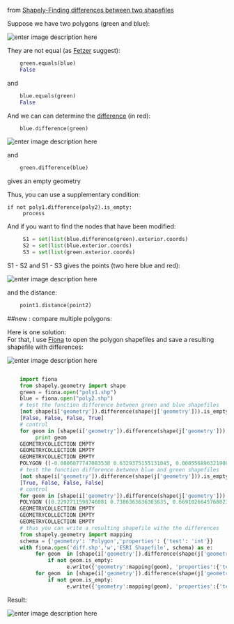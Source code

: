 from [Shapely-Finding differences between two shapefiles](http://gis.stackexchange.com/questions/80090/finding-differences-between-two-shapefiles-in-python/80524#80524)


Suppose we have two polygons (green and blue):

![enter image description here][1]

They are not equal (as [Fetzer][2] suggest):

```python
    green.equals(blue)
    False
```
and

```python
    blue.equals(green)
    False
```

And we can can determine the [difference][3] (in red):

```python
    blue.difference(green)
```

![enter image description here][4]

and

```python
    green.difference(blue)
```
gives an empty geometry

Thus, you can use a supplementary condition:

    if not poly1.difference(poly2).is_empty:
         process

And if you want to find the nodes that have been modified:

```python
     S1 = set(list(blue.difference(green).exterior.coords)
     S2 = set(list(blue.exterior.coords)
     S3 = set(list(green.exterior.coords)
```

S1 - S2 and S1 - S3 gives the points (two here blue and red):

![enter image description here][5]

and the distance:

```python
    point1.distance(point2)
```

##new : compare multiple polygons:

Here is one solution:  
For that, I use [Fiona][6] to open the polygon shapefiles and save a resulting shapefile with differences:

![enter image description here][7]

```python

    import fiona
    from shapely.geometry import shape
    green = fiona.open("poly1.shp")
    blue = fiona.open("poly2.shp") 
    # test the function difference between green and blue shapefiles
    [not shape(i['geometry']).difference(shape(j['geometry'])).is_empty for i,j in zip(list(green),list(blue))]
    [False, False, False, True]
    # control
    for geom in [shape(i['geometry']).difference(shape(j['geometry'])) for i,j in zip(list(green),list(blue))]:
         print geom
    GEOMETRYCOLLECTION EMPTY
    GEOMETRYCOLLECTION EMPTY
    GEOMETRYCOLLECTION EMPTY
    POLYGON ((-0.0806077747083538 0.6329375155131045, 0.0085568963219002 0.5081069760707490, -0.0816567708381215 0.6025166277498414, -0.1529885076623247 0.5437728444828506, -0.1292856235630944 0.6206937720158269, -0.0806077747083538 0.6329375155131045))
    # test the function difference between blue and green shapefiles
    [not shape(i['geometry']).difference(shape(j['geometry'])).is_empty for i,j in zip(list(blue),list(green))]
    [True, False, False, False]
    # control
    for geom in [shape(i['geometry']).difference(shape(j['geometry'])) for i,j in zip(list(blue),list(green))]:
    POLYGON ((0.2292711598746081 0.7386363636363635, 0.6691026645768023 0.6691026645768023, 0.2440830721003134 0.7205329153605015, 0.1074843260188087 0.3452978056426331, 0.2292711598746081 0.7386363636363635))
    GEOMETRYCOLLECTION EMPTY
    GEOMETRYCOLLECTION EMPTY
    GEOMETRYCOLLECTION EMPTY
    # thus you can write a resulting shapefile withe the differences
    from shapely.geometry import mapping
    schema = {'geometry': 'Polygon','properties': {'test': 'int'}}
    with fiona.open('diff.shp','w','ESRI Shapefile', schema) as e:
         for geom  in [shape(i['geometry']).difference(shape(j['geometry'])) for i,j in zip(list(green),list(blue)]:
             if not geom.is_empty:
                   e.write({'geometry':mapping(geom), 'properties':{'test':1}})
         for geom  in [shape(i['geometry']).difference(shape(j['geometry'])) for i,j in zip(list(blue),list(green))]:
             if not geom.is_empty:
                   e.write({'geometry':mapping(geom), 'properties':{'test':2}})

```

Result: 

![enter image description here][8]


  [1]: http://i.stack.imgur.com/6t3NL.jpg
  [2]: http://gis.stackexchange.com/users/7424/fezter
  [3]: http://toblerity.org/shapely/manual.html#object.difference
  [4]: http://i.stack.imgur.com/uyq97.jpg
  [5]: http://i.stack.imgur.com/0H4m7.jpg
  [6]: http://toblerity.github.com/fiona/manual.html
  [7]: http://i.stack.imgur.com/KMPiR.jpg
  [8]: http://i.stack.imgur.com/P7Sqm.jpg
